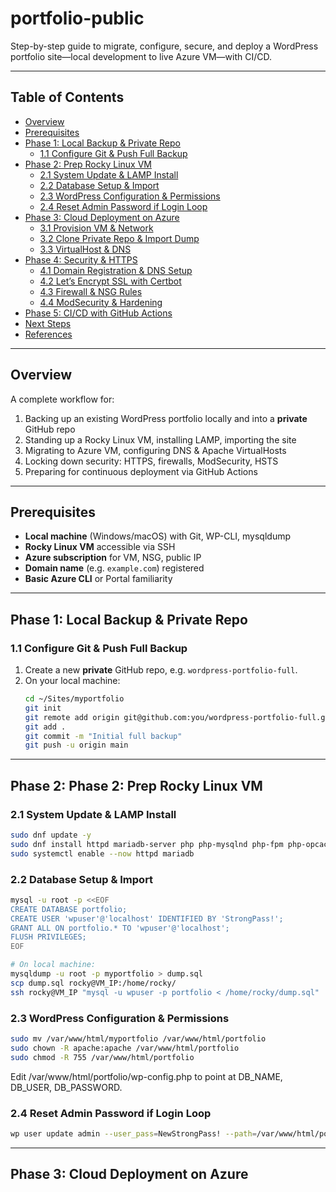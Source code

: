 # portfolio-public

Step-by-step guide to migrate, configure, secure, and deploy a WordPress portfolio site—local development to live Azure VM—with CI/CD.

---

## Table of Contents

- [Overview](#overview)  
- [Prerequisites](#prerequisites)  
- [Phase 1: Local Backup & Private Repo](#phase-1-local-backup--private-repo)  
  - [1.1 Configure Git & Push Full Backup](#11-configure-git--push-full-backup)  
- [Phase 2: Prep Rocky Linux VM](#phase-2-prep-rocky-linux-vm)  
  - [2.1 System Update & LAMP Install](#21-system-update--lamp-install)  
  - [2.2 Database Setup & Import](#22-database-setup--import)  
  - [2.3 WordPress Configuration & Permissions](#23-wordpress-configuration--permissions)  
  - [2.4 Reset Admin Password if Login Loop](#24-reset-admin-password-if-login-loop)  
- [Phase 3: Cloud Deployment on Azure](#phase-3-cloud-deployment-on-azure)  
  - [3.1 Provision VM & Network](#31-provision-vm--network)  
  - [3.2 Clone Private Repo & Import Dump](#32-clone-private-repo--import-dump)  
  - [3.3 VirtualHost & DNS](#33-virtualhost--dns)  
- [Phase 4: Security & HTTPS](#phase-4-security--https)  
  - [4.1 Domain Registration & DNS Setup](#41-domain-registration--dns-setup)  
  - [4.2 Let’s Encrypt SSL with Certbot](#42-lets-encrypt-ssl-with-certbot)  
  - [4.3 Firewall & NSG Rules](#43-firewall--nsg-rules)  
  - [4.4 ModSecurity & Hardening](#44-modsecurity--hardening)  
- [Phase 5: CI/CD with GitHub Actions](#phase-5-cicd-with-github-actions)  
- [Next Steps](#next-steps)  
- [References](#references)  

---

## Overview

A complete workflow for:

1. Backing up an existing WordPress portfolio locally and into a **private** GitHub repo  
2. Standing up a Rocky Linux VM, installing LAMP, importing the site  
3. Migrating to Azure VM, configuring DNS & Apache VirtualHosts  
4. Locking down security: HTTPS, firewalls, ModSecurity, HSTS  
5. Preparing for continuous deployment via GitHub Actions  

---

## Prerequisites

- **Local machine** (Windows/macOS) with Git, WP-CLI, mysqldump  
- **Rocky Linux VM** accessible via SSH  
- **Azure subscription** for VM, NSG, public IP  
- **Domain name** (e.g. `example.com`) registered  
- **Basic Azure CLI** or Portal familiarity  

---

## Phase 1: Local Backup & Private Repo

### 1.1 Configure Git & Push Full Backup

1. Create a new **private** GitHub repo, e.g. `wordpress-portfolio-full`.  
2. On your local machine:
   ```bash
   cd ~/Sites/myportfolio
   git init
   git remote add origin git@github.com:you/wordpress-portfolio-full.git
   git add .
   git commit -m "Initial full backup"
   git push -u origin main
   ```

---

## Phase 2: Phase 2: Prep Rocky Linux VM

### 2.1 System Update & LAMP Install
   ```bash
   sudo dnf update -y
   sudo dnf install httpd mariadb-server php php-mysqlnd php-fpm php-opcache php-gd php-mbstring -y
   sudo systemctl enable --now httpd mariadb
   ```

### 2.2 Database Setup & Import
   ```bash
   mysql -u root -p <<EOF
   CREATE DATABASE portfolio;
   CREATE USER 'wpuser'@'localhost' IDENTIFIED BY 'StrongPass!';
   GRANT ALL ON portfolio.* TO 'wpuser'@'localhost';
   FLUSH PRIVILEGES;
   EOF

   # On local machine:
   mysqldump -u root -p myportfolio > dump.sql
   scp dump.sql rocky@VM_IP:/home/rocky/
   ssh rocky@VM_IP "mysql -u wpuser -p portfolio < /home/rocky/dump.sql"
   ```

### 2.3 WordPress Configuration & Permissions
   ```bash
   sudo mv /var/www/html/myportfolio /var/www/html/portfolio
   sudo chown -R apache:apache /var/www/html/portfolio
   sudo chmod -R 755 /var/www/html/portfolio
   ```
Edit /var/www/html/portfolio/wp-config.php to point at DB_NAME, DB_USER, DB_PASSWORD.


### 2.4 Reset Admin Password if Login Loop
   ```bash
   wp user update admin --user_pass=NewStrongPass! --path=/var/www/html/portfolio
   ```

---

## Phase 3: Cloud Deployment on Azure






    

